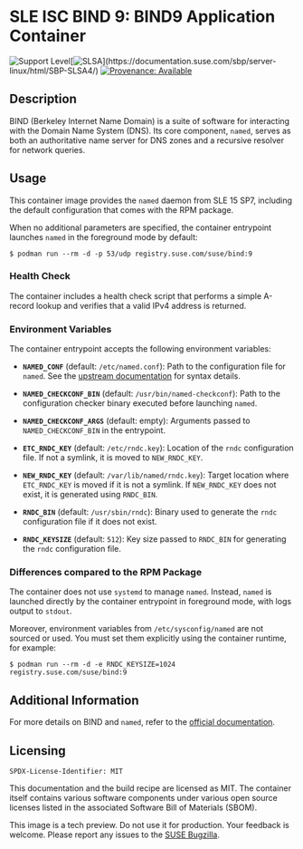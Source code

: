 # SLE ISC BIND 9: BIND9 Application Container
![Support Level](https://img.shields.io/badge/Support_Level-techpreview-blue)[![SLSA](https://img.shields.io/badge/SLSA_(v1.0)-Build_L3-Green)](https://documentation.suse.com/sbp/server-linux/html/SBP-SLSA4/)
[![Provenance: Available](https://img.shields.io/badge/Provenance-Available-Green)](https://documentation.suse.com/container/all/html/Container-guide/index.html#container-verify)

## Description

BIND (Berkeley Internet Name Domain) is a suite of software for interacting
with the Domain Name System (DNS). Its core component, `named`, serves as both
an authoritative name server for DNS zones and a recursive resolver for network
queries.

## Usage

This container image provides the `named` daemon from
SLE 15 SP7, including the default configuration that comes
with the RPM package.

When no additional parameters are specified, the container entrypoint launches `named` in the foreground mode by default:

```ShellSession
$ podman run --rm -d -p 53/udp registry.suse.com/suse/bind:9
```

### Health Check

The container includes a health check script that performs a simple A-record
lookup and verifies that a valid IPv4 address is returned.

### Environment Variables

The container entrypoint accepts the following environment variables:

- **`NAMED_CONF`** (default: `/etc/named.conf`): Path to the configuration file
    for `named`. See the [upstream
    documentation](https://bind9.readthedocs.io/en/latest/chapter3.html) for
    syntax details.

- **`NAMED_CHECKCONF_BIN`** (default: `/usr/bin/named-checkconf`): Path to the
    configuration checker binary executed before launching `named`.

- **`NAMED_CHECKCONF_ARGS`** (default: empty): Arguments passed to
    `NAMED_CHECKCONF_BIN` in the entrypoint.

- **`ETC_RNDC_KEY`** (default: `/etc/rndc.key`): Location of the `rndc`
    configuration file. If not a symlink, it is moved to `NEW_RNDC_KEY`.

- **`NEW_RNDC_KEY`** (default: `/var/lib/named/rndc.key`): Target location where
    `ETC_RNDC_KEY` is moved if it is not a symlink. If `NEW_RNDC_KEY` does not
    exist, it is generated using `RNDC_BIN`.

- **`RNDC_BIN`** (default: `/usr/sbin/rndc`): Binary used to generate the `rndc`
    configuration file if it does not exist.

- **`RNDC_KEYSIZE`** (default: `512`): Key size passed to `RNDC_BIN` for
    generating the `rndc` configuration file.


### Differences compared to the RPM Package

The container does not use `systemd` to manage
`named`. Instead, `named` is launched directly by the container entrypoint in
foreground mode, with logs output to `stdout`.

Moreover, environment variables from `/etc/sysconfig/named` are not sourced
or used. You must set them explicitly using the container runtime,
for example:

```ShellSession
$ podman run --rm -d -e RNDC_KEYSIZE=1024 registry.suse.com/suse/bind:9
```

## Additional Information

For more details on BIND and `named`, refer to the [official
documentation](https://bind9.readthedocs.io/).


## Licensing

`SPDX-License-Identifier: MIT`

This documentation and the build recipe are licensed as MIT.
The container itself contains various software components under various open source licenses listed in the associated
Software Bill of Materials (SBOM).

This image is a tech preview. Do not use it for production.
Your feedback is welcome.
Please report any issues to the [SUSE Bugzilla](https://bugzilla.suse.com/enter_bug.cgi?product=PUBLIC%20SUSE%20Linux%20Enterprise%20Base%20Container%20Images).
